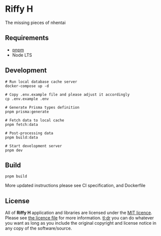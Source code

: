 Riffy H
===

The missing pieces of nhentai

Requirements
------------

- [pnpm](https://pnpm.io/)
- Node LTS

Development
---

```
# Run local database cache server
docker-compose up -d

# Copy .env.example file and please adjust it accordingly
cp .env.example .env

# Generate Prisma types definition
pnpm prisma:generate

# Fetch data to local cache
pnpm fetch:data

# Post-processing data
pnpm build:data

# Start development server
pnpm dev
```

Build
---

```
pnpm build
```

More updated instructions please see CI specification, and Dockerfile

License
-------

All of **Riffy H** application and libraries are licensed under the [MIT licence](https://opensource.org/licenses/MIT). Please see [the licence file](LICENCE) for more information. [tl;dr](https://tldrlegal.com/license/mit-license) you can do whatever you want as long as you include the original copyright and license notice in any copy of the software/source.
